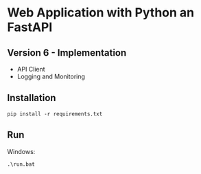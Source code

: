 # Web Application with Python an FastAPI

## Version 6 - Implementation

- API Client
- Logging and Monitoring

## Installation

```shell
pip install -r requirements.txt
```

## Run

Windows:
```shell
.\run.bat
```
